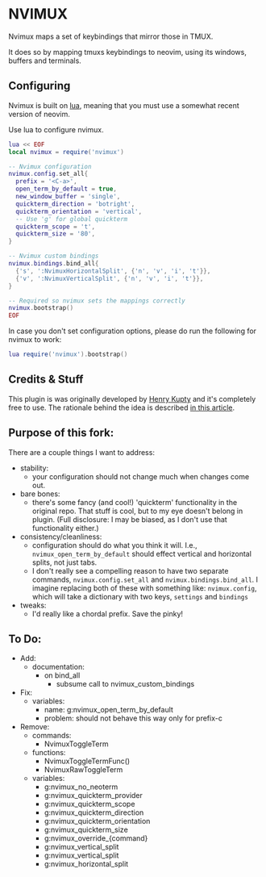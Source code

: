 # NVIMUX

Nvimux maps a set of keybindings that mirror those in TMUX.

It does so by mapping tmuxs keybindings to neovim, using its windows, buffers and terminals.

## Configuring

Nvimux is built on [lua](https://github.com/neovim/neovim/pull/4411), meaning that you must use a somewhat recent version of neovim.

Use lua to configure nvimux.

```lua
lua << EOF
local nvimux = require('nvimux')

-- Nvimux configuration
nvimux.config.set_all{
  prefix = '<C-a>',
  open_term_by_default = true,
  new_window_buffer = 'single',
  quickterm_direction = 'botright',
  quickterm_orientation = 'vertical',
  -- Use 'g' for global quickterm
  quickterm_scope = 't',
  quickterm_size = '80',
}

-- Nvimux custom bindings
nvimux.bindings.bind_all{
  {'s', ':NvimuxHorizontalSplit', {'n', 'v', 'i', 't'}},
  {'v', ':NvimuxVerticalSplit', {'n', 'v', 'i', 't'}},
}

-- Required so nvimux sets the mappings correctly
nvimux.bootstrap()
EOF
```

In case you don't set configuration options, please do run the following for nvimux to work:
```lua
lua require('nvimux').bootstrap()
```

## Credits & Stuff

This plugin is was originally developed by [Henry Kupty](http://github.com/hkupty) and it's completely free to use.
The rationale behind the idea is described [in this article](http://hkupty.github.io/2016/Ditching-TMUX/).

## Purpose of this fork:
There are a couple things I want to address:

- stability: 
	- your configuration should not change much when changes come out.
- bare bones: 
	- there's some fancy (and cool!) 'quickterm' functionality in the
	original repo. That stuff is cool, but to my eye doesn't belong in plugin.
	(Full disclosure: I may be biased, as I don't use that functionality either.)
- consistency/cleanliness: 
	- configuration should do what you think it will. I.e.,
	  `nvimux_open_term_by_default` should effect vertical and horizontal
	  splits, not just tabs.
	- I don't really see a compelling reason to have two separate commands,
	  `nvimux.config.set_all` and `nvimux.bindings.bind_all`. I imagine
	  replacing both of these with something like: `nvimux.config`, which will
	  take a dictionary with two keys, `settings` and `bindings`
- tweaks: 
	- I'd really like a chordal prefix. Save the pinky!

## To Do:
- Add:
	- documentation:
		- on bind_all
			- subsume call to nvimux_custom_bindings
- Fix:
	- variables:
		- name: g:nvimux_open_term_by_default
		- problem: should not behave this way only for prefix-c
- Remove:
	- commands:
		- NvimuxToggleTerm
	- functions:
		- NvimuxToggleTermFunc()
		- NvimuxRawToggleTerm
	- variables:
		- g:nvimux_no_neoterm
		- g:nvimux_quickterm_provider
		- g:nvimux_quickterm_scope
		- g:nvimux_quickterm_direction
		- g:nvimux_quickterm_orientation
		- g:nvimux_quickterm_size
		- g:nvimux_override_{command}
		- g:nvimux_vertical_split
		- g:nvimux_vertical_split
		- g:nvimux_horizontal_split
